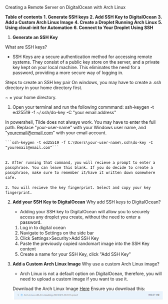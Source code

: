 Creating a Remote Server on DigitalOcean with Arch Linux

**Table of contents**
**1. Generate SSH keys**
**2. Add SSH Key to DigitalOcean**
**3. Add a Custom Arch Linux Image**
**4. Create a Droplet Running Arch Linux**
**5. Using cloud-init for Automation**
**6. Connect to Your Droplet Using SSH**

1. **Generate an SSH Key**

What are SSH keys?
- SSH Keys are a secure authentication method for accessing remote systems. They consist of a public key store on the server, and a private key kept on your local machine. This eliminates the need for a password, providing a more secure way of logging in.

Steps to create an SSH key pair
On windows, you may have to create a .ssh directory in your home directory first.

~ = your home directory.


1. Open your terminal and run the following commmand: 
ssh-keygen -t ed25519 -f ~/.ssh/do-key -C "your email address"

In powershell, Tilde does not always work. You may have to enter the full path. Replace "your-user-name" with your Windows user name, and "youremail@email.com" with your email account.

    ```ssh-keygen -t ed25519 -f C:\Users\your-user-name\.ssh\do-key -C "youremail@email.com"```


    2. After running that command, you will recieve a prompt to enter a passphrase. You can leave this blank. If you do decide to create a passphrase, make sure to remember it/have it written down somewhere safe.

    3. You will recieve the key fingerprint. Select and copy your key fingerprint.

2. **Add your SSH Key to DigitalOcean**
    Why add SSH keys to DigitalOcean?
    - Adding your SSH key to DigitalOcean will allow you to securely access any droplet you create, without the need to enter a password.

    1. Log in to digital ocean
    2. Navigate to Settings on the side bar
    3. Click Settings>Security>Add SSH Key
    4. Paste the previously copied randomart image into the SSH Key content
    5. Create a name for your SSH Key, click "Add SSH Key"

3. **Add a Custom Arch Linux Image**
    Why use a custom Arch Linux image?
    - Arch Linux is not a default option on DigitalOcean, therefore, you will need to upload a custom image if you want to use it.

    Download the Arch Linux Image [Here](https://gitlab.archlinux.org/archlinux/arch-boxes/-/packages/1545)
    Ensure you download this: ![alt text](image-1.png)